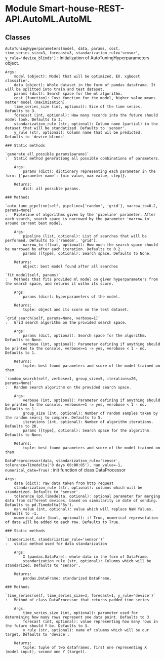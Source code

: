 Module Smart-house-REST-API.AutoML.AutoML
=========================================

Classes
-------

`AutoTuningHyperparameters(model, data, params, cost, time_series_size=3, forecast=3, standarization_rule='sensor', y_rule='device_blinds')`
:   Initialization of AutoTuningHyperparameters object. 
    
    Args:
        model (object): Model that will be optimized. EX. xgboost classifier.
        data (object): Whole dataset in the form of pandas dataframe. It will be splitted into train and test dataset.
        params (dict): Search space for the ml algorithm.
        cost (function): Cost function for the model, higher value means metter model (maximization).
        time_series_size (int, optional): Size of the time series. Defaults to 3.
        forecast (int, optional): How many records into the future should model look. Defaults to 3.
        standarization_rule (str, optional): Column name (partial) in the dataset that will be standatized. Defaults to 'sensor'.
        y_rule (str, optional): Column name that wil be predicted. Defaults to 'device_blinds'.

    ### Static methods

    `generate_all_possible_params(params)`
    :   Static method generationg all possible combinations of parameters.
        
        Args:
            params (dict): dictionary representing each parameter in the form: {'parameter name': [min value, max value, step]}.
        
        Returns:
            dict: all possible params.

    ### Methods

    `auto_tune_pipeline(self, pipeline=['random', 'grid'], narrow_to=0.2, params=None)`
    :   Pipleline of algorithms given by the 'pipeline' parameter. After each search, search space is narrowed by the parameter 'narrow_to' around current best model.
        
        Args:
            pipeline (list, optional): List of searches that will be performed. Defaults to ['random', 'grid'].
            narrow_to (float, optional): How much the search space should be narrowed by after each iteration. Defaults to 0.2.
            params ([type], optional): Search space. Defaults to None.
        
        Returns:
            object: best model found after all searches

    `fit_model(self, params)`
    :   Methods that fits provided ml model on given hyperparameters from the search space, and returns it withm its score.
        
        Args:
            params (dicr): hyperparameters of the model.
        
        Returns:
            tuple: object and its score on the test dataset.

    `grid_search(self, params=None, verbose=1)`
    :   Grid search algorithm on the provided search space.
        
        Args:
            params (dict, optional): Search space for the algorithm. Defaults to None.
            verbose (int, optional): Parameter defining if anything should be printed to the console. verbose>=1 -> yes, verobose < 1 - no. Defaults to 1.
        
        Returns:
            tuple: best found parameters and score of the model trained on them

    `random_search(self, verbose=1, group_size=5, iterations=20, params=None)`
    :   Random search algorithm on the provided search space.
        
        Args:
            verbose (int, optional): Parameter defining if anything should be printed to the console. verbose>=1 -> yes, verobose < 1 - no. Defaults to 1.
            group_size (int, optional): Number of random samples taken by the random searcj to compare. Defaults to 5.
            iterations (int, optional): Number of algorithm iterations. Defaults to 20.
            params ([type], optional): Search space for the algorithm. Defaults to None.
        
        Returns:
            tuple: best found parameters and score of the model trained on them

`DataPreprocessor(data, standarization_rule='sensor', tolerance=Timedelta('0 days 00:00:05'), nan_value=-1, numerical_date=True)`
:   init function of class DataProcessor
    
    Args:
        data (dict): raw data taken from http request
        standarization_rule (str, optional): columns which will be standarized. Defaults to 'sensor'.
        tolerance (pd.Timedelta, optional): optional parameter for merging data from different devices, based on simmilarity in date of sending. Defaults to pd.Timedelta('5s').
        nan_value (int, optional): value which will replace NaN falues. Defaults to -1.
        numerical_date (bool, optional): if True, numerical represetation of date will be added to each row. Defaults to True.

    ### Static methods

    `standarize(X, standarization_rule='sensor')`
    :   static method used for data standarization
        
        Args:
            X (pandas.DataFare): whole data in the form of DataFrame.
            standarization_rule (str, optional): Columns which will be standarized. Defaults to 'sensor'.
        
        Returns:
            pandas.DataFrame: standarized DataFrame.

    ### Methods

    `time_series(self, time_series_size=3, forecast=1, y_rule='device')`
    :   Method of class DataProcessor that returns padded time series 
        
        Args:
            time_series_size (int, optional): parameter used for determining how many rows represent one data point. Defaults to 3.
            forecast (int, optional): value representing how many rows in the future should Y be. Defaults to 3.
            y_rule (str, optional): name of columns which will be our target. Defaults to 'device'.
        
        Returns:
            tuple: tuple of two dataframes, first one representing X (model input), second one Y (target).